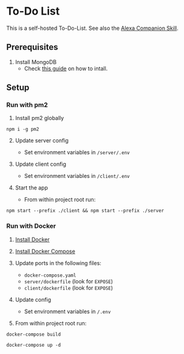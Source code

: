 # To-Do List
This is a self-hosted To-Do-List. See also the [Alexa Companion Skill](https://github.com/paranerd/to-do-list-alexa-skill).

## Prerequisites
1. Install MongoDB
    - Check [this guide](https://docs.mongodb.com/manual/installation/) on how to intall.

## Setup
### Run with pm2
1. Install pm2 globally
```
npm i -g pm2
```

2. Update server config
    - Set environment variables in `/server/.env`

3. Update client config
    - Set environment variables in `/client/.env`

4. Start the app
    - From within project root run:
```
npm start --prefix ./client && npm start --prefix ./server
```

### Run with Docker
1. [Install Docker](https://docs.docker.com/get-docker/)

2. [Install Docker Compose](https://docs.docker.com/compose/install/)

3. Update ports in the following files:
    - `docker-compose.yaml`
    - `server/dockerfile` (look for `EXPOSE`)
    - `client/dockerfile` (look for `EXPOSE`)

4. Update config
    - Set environment variables in `/.env`

4. From within project root run:
```
docker-compose build
```

```
docker-compose up -d
```
